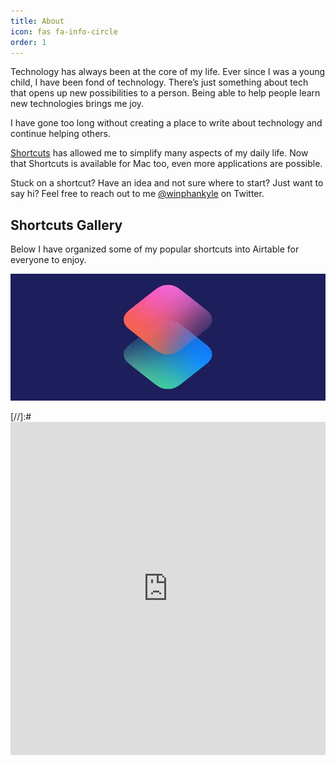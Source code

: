 ```yaml
---
title: About
icon: fas fa-info-circle
order: 1
---
```


Technology has always been at the core of my life. Ever since I was a young child, I have been fond of technology. There’s just something about tech that opens up new possibilities to a person. Being able to help people learn new technologies brings me joy.

I have gone too long without creating a place to write about technology and continue helping others.

[Shortcuts](https://apps.apple.com/us/app/shortcuts/id915249334?mt=8&ign-mpt=uo%3D4) has allowed me to simplify many aspects of my daily life. Now that Shortcuts is available for Mac too, even more applications are possible.

Stuck on a shortcut? Have an idea and not sure where to start? Just want to say hi? Feel free to reach out to me [@winphankyle](https://www.twitter.com/winphankyle) on Twitter.

## Shortcuts Gallery

Below I have organized some of my popular shortcuts into Airtable for everyone to enjoy.

[![Siri Shortcuts Logo](/assets/img/siri-shortcuts.jpg)](https://airtable.com/shrS45HzMGuxVOWfQ "Kyle Reddoch's Shortcuts Gallery on Airtable")

[//]:# <iframe class="airtable-embed" src="https://airtable.com/embed/shrS45HzMGuxVOWfQ?backgroundColor=blue&viewControls=on" frameborder="0" onmousewheel="" width="100%" height="533" style="background: transparent;"></iframe>
